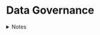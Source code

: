 # Data Governance

<details>
 <summary> Notes </summary>

# What is Data Governance

* Data governance is all about managing data well, but data governance is not restricted to only data management.
* Today, when data is managed well, it can drive innovation and growth and can be an enterprise’s most abundant and important lever for success.
* Successful data governance also means that data risks can be minimized, and data compliance and regulatory requirements can be met with ease.
* This can bring important comfort to business leaders who, in some jurisdictions, can now be personally liable for issues arising from poor data management.
* Every organization manages data at some level. All businesses generate, process, use, and store data as a result of their daily operations.
* But there’s a huge difference between businesses that casually manage data and those that consider data to be a valuable asset and treat it accordingly.
* This difference is characterized by the degree to which there are formalities in managing data.

# Data Governance vs Data Management

* Within the EIM space, there are many terms that sound like they might mean the same thing.
* There is often confusion about the difference between data governance and data management.
* Data governance is focused on roles and responsibilities, policies, definitions, metrics, and the lifecycle of data.
* Data management is the technical implementation of data governance.
* For example, databases, data warehouses and lakes, application programming interfaces (APIs), analytics software, encryption, data crunching, and architectural design and implementation are all data management features and functions.

# Data Governance versus Information Governance 

* Similarly, in EIM, you may want clarity on the difference between data governance and information governance.
* Data governance generally focuses on data, independent of its meaning.
* For example, you may want to govern the security of patient data and staff data from a policy and process perspective, despite their differences. The interest here is in the data, not as much in the business context.
* Information governance is entirely concerned with the meaning of the data and its relationship in terms of outcomes and value to the organization, customers, and other stakeholders.
* This shouldn’t present an issue as long as the strategy for data governance is well understood.
* You should understand the context of data, a concept known as data intelligence, and the desired business outcomes, to complement data governance efforts in a valuable manner.

# The value of Data Governance

* Fundamentally, data governance is driven by a desire to increase the value of data and reduce the risks associated with it. It forces a leap from an ad hoc approach to data to one that is strategic in nature.

# Advantages of good data governance

* Improved data quality
* Expanded data value
* Increased data compliance
* Improved data-driven decision-making
* Enhanced business performance
* Greater sharing and use of data across the enterprise and externally
* Increased data availability and accessibility
* Improved data search
* Reduced risks from data-related issues
* Reduced data management costs
* Established rules for handling data
* Any one of these alone is desirable, but a well-executed and maintained data governance program will deliver many of these and more.
* For example, poor-quality data that is not current, inaccurate, and incomplete can lead to operating inefficiencies and poor decision-making.
* Data governance does not emerge by chance. It’s a choice and requires organizational commitment and investment.

# Creating a Data Governance Program

* Defining the vision, goals, and benefits.
* Analyzing the current state of data governance and management.
* Developing a proposal based on the first two steps, including a draft plan.
* Achieving leadership approval.
* Designing and developing the program.
* Implementing the program.
* Monitoring and measuring performance.
* Maintaining the program.
* Data governance is about managing data well and helping to deliver its optimum value to your organization. It includes ensuring your data is available, usable, and secure.

# Developing a Data Governance Framework

* While there are many framework variations to choose from, including ISACA’s Control Objectives for Information and Related Technologies (COBIT) IT governance framework, they share some common components that address people, processes, and technology.

# Leadership and Strategy

* Your data governance program must be aligned with the strategy of the organization.
*  For example, how can data governance support the role that data plays in enabling growth in specific markets?
* Data plays a role in many aspects of organizational strategy, including risk management, innovation, and operational efficiencies, so you must ensure there’s a clear alignment between these aspects and the goals of data governance.

# Roles and Responsibilities

* Your data governance program will only be possible with the right people doing the right things at the right time.
* Every data governance framework includes the identification and assignment of specific roles and responsibilities, which range from the information technology (IT) team to data stewards.

# Policies, Processes and Standards

* At the heart of every data governance program are the policies, processes, and standards that guide responsibilities and support uniformity across the organization.
* Each of these must be designed, developed, and deployed. Depending on the size and complexity of the organization, this can take significant effort.
* Policies, processes, and standards must include accountability and enforcement components; otherwise it’s possible they will be dead on arrival.

# Metrics

* The data governance program must have a mechanism to measure whether it is delivering the expected results.
* Capturing metrics and delivering them to a variety of stakeholders is important for maintaining support, which includes funding.
* You’ll want to know if your efforts are delivering on the promise of the program.
* Based on the metrics, you and your team can make continuous improvements (or make radical changes) to ensure that the program is producing value.

# Tools

* Based on the metrics, you and your team can make continuous improvements (or make radical changes) to ensure that the program is producing value.
* These include tools for master data management, data catalogs, search, security, integration, analytics, and compliance.
* In recent years, many data science-related tools have made leaps in terms of incorporating ease-of-use and automation.
* What used to be complex has been democratized and empowered more team members to better manage and derive value from data.

# Communication and Collaroration

* With the introduction of data governance and the ongoing, sometimes evolving, requirements, high-quality communications are key.
* This takes many forms, including in-person meetings, emails, newsletters, and workshops.
* Change management, in particular, requires careful attention to ensure that impacted team members understand how the changes brought about by the data governance program affect them and their obligations.
* A large number of disparate stakeholders need to work together in order to effectively govern data.
* It also requires clear channels between teams, such as regular meetings. Online collaboration platforms are increasingly being used too.

# Preparing for Data Governance

* Data governance requires careful treatment, beginning with understanding whether an organization is ready to accept it.
* As the following sections make clear, there are some traps that you can avoid if you and your team are diligent.
* Being ready as an organization involves determining the extent to which a data culture exists.
* Intuitively you can conclude that an immature, reactive data culture, where data is simply handled in an ad hoc manner, is an entirely different experience than a sophisticated data-driven culture.
* There are other prerequisites for data governance success. These include ensuring that the organization’s strategy is fully aligned with the proposed program.
* As mentioned, any misalignment here is the number one reason data governance program deployments fail.

# Data Culture

* Many well-designed projects and initiatives fall flat and fail even though their teams seem to have done everything right.
* Too often, the work gets deployed into an environment that is either not ready for change or doesn’t have the optimum conditions for success.
* Culture will always defeat the greatest of strategies almost every time. Imagine for a moment designing and deploying a data governance program for an organization that has little or no data culture.
* Intuitively this sounds like a disaster in the making. To be fair, every organization has some form of a data culture; it just might not be in an ideal state.

# Assessing the Data Culture 

* If you want to increase your chances of success - you need to understand the data culture of your organization and determine how to broaden and mature it if necessary.
* You need an environment for success.
* On a basic level, data culture is how your organization values data and how it manages and uses it.
* There’s a wide chasm between companies that simply manage data as a consequence of doing business versus those that consider data central to how their organization operates and makes decisions
* Effective data cultures support and empower all employees, from the newest intern to the CEO, to access and use meaningful and timely data for their work.
* Such cultures ensure that employees have attained the skills they need to use data analytics and can make good data-driven decisions.
* It’s not an overstatement to say that these types of organizations are often defined by their enlightened and competitive use of data.
* In a data culture, decisions don’t rely on gut feelings, guesses, or the opinion of the highest-paid/ranking person in the room. Rather, decisions are based on data and the insights they can produce.
* In a world undergoing rapid digital transformation, data is the metaphorical oil that is powering and enabling it all.
* To be competitive, a progressive data-driven strategy is no longer optional. It’s a central concern. Data culture can be now considered a new way of doing business in the digital age.
* Leaders in all types of organizations are recognizing that to succeed in the third decade of the 21st century and beyond, they must leverage the enormous power and value of data.
* This acknowledgment, and the actions that senior leaders take to foster the use of data, is the primary success factor in the development and maturity of an effective data culture.
* Trust comes in a close second. This means that team members will only make data-driven decisions if they trust the data they’re using.
* Trust is built when data is high-quality, its origin and value are understood, and team members know how it can contribute to the goals of the business.
* To start, you need to assess the maturity of your organization’s data culture.
* You and your team can interview leaders and team members.
* You can also observe how people make decisions, how decisions are communicated, and the degree to which data is currently governed and managed.
* It won’t be just one thing that provides a score for your data culture, but a mix of inputs.
* If the conclusion is that your data culture is sufficient for the introduction of a data governance program, you’re in good shape.

# Maturing the Data Culture

* Help leaders communicate the value of data and model the type of behavior that demonstrates that data is a priority. This must include communicating the positive results of using data.
* Provide basic tools and education for data use that include manipulating data, analytics, data cleansing, basic query commands, and visualization. Don’t overlook the remarkable capabilities of common applications such as spreadsheets.
* Do something, even if it’s small, to show progress. A successful data culture doesn’t begin with the deployment of complex, far-reaching solutions. Rather, it can be eased into the organization via basic data-management skills offered in a classroom setting or online.
* Recognize that resistance and frustration are part of the journey. Rather than fighting it, find ways to bring comfort and rewards to team members. At a minimum, provide a channel for feedback and positive discussion.

# Assessing Data Governance Readiness

* The basis of a data culture exists.
* The program is 100 percent aligned with business strategy.
* Senior leadership is 100 percent committed to the program and its goals.
* Senior leadership understands this is a strategic, enterprise program and not the sole responsibility of the IT department.
* One or more sponsors have been identified at an executive level.
* The program has the commitment to fund its creation and to maintain it in the long term.
* The organization understands this is an ongoing program and not a one-off project.
* You have documented the return-on-investment (ROI).
* Legal and compliance teams (internally or externally) understand and support the goals of the program.
* Fundamental data skills exist for the data governance journey.
* The IT organization is capable and resourced to support the program.
* This list is not exhaustive and there may be other items you consider relevant to your organization.

# Defining Data 

* Data refers to collections of digitally stored units, in other words, stuff that is kept on a computing device.
* These units represent something meaningful when processed for a human or a computer.
* Single units of data are traditionally referred to as datum and multiple units as data.
* However, the term data is often used in singular and plural contexts and, in this course, We are going to simply refer to both as data.
* Data is also defined based on its captured format. Specifically, at a high level, it falls into one of the following categories:
* Structured: Data that has been formatted to a set structure; each data unit fits nicely into a table in a database. It’s ready for analysis. Examples include first name, last name, and phone number.
* Unstructured: Data that are stored in a native format must be processed to be used. Further work is required to enable analysis. Examples include email content and social media posts.
* Semi-structured: Data that contains additional information to enable the native format to be searched and analyzed.

# From Data to Insight

* Creating, collecting, and storing data is a waste of time and money if it’s being done without a clear purpose or intent to use it in the future.
* Certain exceptions may be logical to collect data even when we don’t have a reason because it may have value at some point in the future, but this is only an exception.
* Generally, an organization is onboarding data because it’s required for some purpose.

# The role of Data in the 21st Century

* Since the early days of data processing in the 19th and 20th centuries right through to digital transformation in the 21st century, data has played many important roles.
* It’s helped us understand the world in completely new ways, improved our ability to make better-informed decisions, and supported our efforts to solve all manner of problems. In this way, it’s fair to say that data has always been important.
* Something is quite clear though. The value data that has been added over the course of many decades has not remained flat.
* In these early decades of the 21st century, we are producing more data than we can handle, and the depth, breadth, and quality of the data that is being used are reshaping not just the tools and capabilities of our industries and cities, but the nature of how we learn, socialize, and entertain ourselves.
*  It’s also elevating risks that we may previously have characterized as annoyances to a world today where a cyberattack can result in millions of dollars of losses in hours.

# Data-Driven Decision-Making

* Perhaps one of the greatest values of data is its ability to help us all make better decisions.
* Intuitively reading the customer reviews of a restaurant on a website such as Hello Peter or Google Reviews can help you decide whether you want to eat there.
* It’s valuable to you, but it’s also valuable to the restaurant owner.
* Those reviews can make a big difference, including being a motivation for action. Perhaps the restrooms should be cleaner.
* Deciding on a restaurant based on reviews is an example of data-driven decision-making, but it’s also on the less complex end of the decision-making spectrum.
* Deciding to enter a new market with an existing product or service requires a deep understanding that can come from rich sets of data.
* If the data exists and you have the tools to process and interpret it, you may be well-positioned to make the right decision.
* It may also be easier to decide because you’re able to get the answers to your concerns.
* Conversely, without good data and the skills and tools to analyze it, a bad and costly decision may result. This happens far too often.
* The availability of abundant good quality data has been a boon for decision-making. You should note that I said good-quality data.
* Consider this; if you make a decision based on bad data, your challenges will be entirely different.
* Abundant data is a product of the 21st century, but quality data is the product of deliberate actions.
* Data governance plays a central role when aspiring for data quality. 

# Data as the New Oil

* Just as oil drove and grew economies in the past, data is doing that now.
* Some have subsequently added that just like oil, data has value but must first be processed to be useful. Specifically, oil is refined to make gas, plastics, and other useful chemicals.
* In a similar fashion, data must be organized and analyzed to understand patterns, make decisions, identify problems, and feed other systems.
* Without these additional steps of organizing and analyzing, oil and data are similar in that they are notably messy and unusable in their raw form.
* Like oil, those who control large repositories of high-value data have disproportionate power.

# Data Ownership

* For something to be properly managed, someone needs to be responsible.
* These rights may span from lightweight oversight and control to rigorous rules that are legally enforceable.

# Data Architecture

* When designing the technical needs of an organization to support its business strategy, this practice is known as enterprise architecture (EA).
* Data architecture is a direct reflection of data governance. 
* Using standards and established principles, organizations can analyze, design, plan, and implement the right technologies, policies, and projects to support business goals.
* A subset of EA is data architecture.
* In the same manner, which you can consider the holistic nature of EA in support of the organization’s strategy.
* Data architecture is the manner in which data design and management decisions are being made to align with EA and in turn, with the business.
* Simply stated, data architecture is the agreed blueprint for how data supports an organization’s functions and technologies.
* When high-quality enterprises and data architectures both exist, organizations run more smoothly, and they can transform as conditions (either internally or in the marketplace) dictate.
* The absence or poor implementation of both can stifle digital transformation efforts, create high levels of complexity, and increase the possibility of failure.

# Data Architecture supports the following

* Ensuring data is available to those who need it and are approved to use it.
* Reducing the complexity of accessing and utilizing data.
* Creating and enforcing data protections to support organizational policies and obligations.
* Adopting and agreeing to data standards.
* Optimizing the flow and efficient use of data to eliminate bottlenecks and duplication.
* An established and functioning data architecture immediately signals that an organization values data, manages it as a critical business asset, and has controls in place to ensure that it aligns with business needs.
* Indeed, like EA, data architecture is not the exclusive realm of technologists but a cross-organizational responsibility.
* In most medium to large organizations, data must efficiently flow across business silos, such as sales and product development, and serve many different audiences in multiple forms.   

# The Lifecycle of Data

1. Creation:  This is the stage at which data comes into being. It may be manual or automated and get created internally or externally. Data is created all the time by a vast number of activities that include system inputs and outputs.
2. Storage:  Once data is created and assuming you want it available for later use, it must be stored. It most likely will be contained and managed in a database. The database needs a home, too as a local hard drive, server, or cloud service.
3. Usage:  Hopefully you’re capturing and storing data because you want to use it. Maybe not immediately, but at some point, perhaps for analysis. Data may need to be processed to be useful. That could include cleansing it of errors, transforming it to another format, and securing access rights.
4. Archival:  In this stage, you identify data that is not currently being used and move it to a long-term storage system out of your production environment. If it's needed at some point in the future, it can be retrieved and utilized.
5. Destruction:  Despite a desire by some to keep everything forever, there is a logical point where destruction makes sense or is required by regulation or policy. Data destruction involves making data inaccessible and unreadable. It can include the physical destruction of a device such as a hard drive.

# Understanding the impact of Big Data

* Data isn’t some kind of new phenomenon. In fact, we’ve been capturing and storing data in an analog fashion for thousands of years.
* The Romans, for example, used ledgers to keep track of their various activities across their expansive empire.
* Fast-forward to the 20th century and the Cold War was instrumental in the technological leaps that resulted in microprocessors and the classical computing we use today.
* One by-product of the Cold War, the space race between the United States and the Soviet Union, accelerated innovation in computing and telecommunications.

# The Role of the U.S Census in The Information Revolution

* Processing data on some form of computing device has been around since the late 1800s. In fact, the need for a mechanism to better tabulate the results of the U.S.
* Constitutional requirement to conduct a population census every ten years is said to be the origin of data processing.
* Counting all the people and other data points in the 1880 census took almost eight years.
* It’s assumed it was full of errors. It was also a boring, tedious process.
* Credit for the first company to automate and commercialize the processing of this data goes to the Tabulating Machine Company, founded in 1896.

# Difining Big Data

* Big data is structured and unstructured data that is so massive and complex in scale, that it’s difficult and often impossible to process via traditional data management techniques.

# One way to define and characterize big data is through these five Vs:

* Volume: The sheer scale of data being produced is unprecedented and requires new tools, skills, and processes.
* Variety: There are already a lot of legacy file formats, such as CSV and MP3, and with new innovations, new formats are emerging all the time. This requires different methods of handling, from analysis to security.
* Velocity: With so many collection points, digital interfaces, and ubiquitous connectivity, data is being created and moved at increasing speed. Consider that in 2021, Instagram users created, * uploaded, and share 65,000 pictures a minute.
* Variability:  The fact that the creation and flow of data are unpredictable.
* Veracity:  The quality, including accuracy and truthfulness, of large volume of disparate sets of data, can differ considerably, causing challenges to data management.

# Drivers of Big Data

* At a technology conference in 2003, the then-CEO of Google, Eric Schmidt. At the time said that every two days the world was creating more data than all the data created since the dawn of civilization.
* Big data was a thing even before Android and Apple smartphones and apps started generating data.
* This was before we had connected billions of devices, called the Internet of Things (IoTs), which would eventually begin collecting all manner of data.
* Big data even predates videos of cats published every day on social media platforms.
* By the third decade of the 21st century, with so many devices connected and the world in a state of digital transformation, the volume of data being created had experienced a Cambrian explosion.
* Cambrian explosion — a term the data science community has adopted from an early period in history notable for the rapid introduction of life into the natural environment.
* We were regularly well into the zettabyte range of data and its growth curve was continuing relentlessly.
* In 2021, global technology use generated 79 zettabytes of data, and it is anticipated to hit 180 zettabytes in 2025.
* A learner seeing this course in 2040 might read the previous sentence and not be impressed at such small numbers, the same way a 32GB smartphone was considered a large amount of space in 2015.

# Consequences of Big Data

* While these big data statistics are impressive, they don’t really paint the full picture. It might be easy, for example, to assume that all the data is good quality. You might believe it is easy to analyze.
* You may even think it is easily accessible. Most of these assumptions and many related ones will likely be incorrect.
* For starters, up to 80 percent of data is unstructured.
* That’s a challenge right there. The vast majority of organizations struggle with unstructured data.
* In addition, a lot of this data is duplicative. Some of it will be bad data, which means it can’t be trusted, has errors, or includes some other substantive challenge.
* An over-used quote attributed to the 19th century U.S. retailer John Wanamaker stated that half his advertising budget was wasted but he just didn’t know which half.
* In a time when advertising was mainly billboards and newspapers, it was nearly impossible to know which advertising resulted in a sale.
* Today, a combination of hyperconnectivity and data has upended this predicament. Marketers using the latest technology can better understand the marketplace in granular detail.
* They can target specific audiences, and even specific individuals, where the chance of a sale is highest.

# What about small data?

* While so many of our business activities in the digital economy are driven by big data, there are still a lot of small data sets that are instrumental in decision-making and day-to-day operations.
* Think about all the spreadsheets that come by your inbox, the short surveys, or those go-to lists that we’ve all compiled and can’t live without.
* It’s not nearly as glamorous as big data, but in some cases, it may be argued as valuable.
* Big questions can be answered in small data.
* In fact, big data is often more meaningful when broken into smaller, more manageable chunks.
* chunks - an increasingly popular definition of small data. Smaller, logically arranged data can be the way to make sense of big data.
* In some circumstances, it may be the only way.

# Enter the Realm of Smart Data 

* Smart data has emerged as a new term that defines big data that’s been optimally prepared for use to deliver the highest business value.
* Instead of being overwhelmed by the distractions inherent to the volume, velocity, and variety of data in big data sets, processes are applied to big data to prepare it for specific uses.
* For example, marketing teams can target potential customers with precision. Analytics applications can use high-quality real-time data generated in a manufacturing setting.
* Smart data uses new processes and tools to make the data most useful.
* For example, the increasing use of artificial intelligence (AI) is now being applied to find patterns in unstructured big data and extract the data that is most relevant for a given application.
* Using new methods such as AI reduces time, lowers errors, and enables the creation of data subsets that may not have been previously possible.
* In addition, smart data solutions are often applied at the point of collection rather than a post-processing solution.
* In the 21st century we must recognize that all data can have value — big, small, and smart. Data governance is concerned with data no matter what form it takes.

# Identifying the Roles of Data 

* To fully appreciate the value that data brings to every organization, it’s worth exploring the many ways that data shows up on a daily basis.
* Recognizing the incredible diversity of data use and the exposure it has across all business functions reinforces its importance.
* It's critical to ensure that data is high quality, secure, compliant, and accessible to the right people at the right time.
* Data isn’t something that just concerns the data analytics team or the information technology department. It’s also not something that is limited to decision-makers and leaders.

# Operations 

* Business operations concern themselves with a diverse set of activities to run the day-to-day needs and drive the mission of an organization.
* Each business has different needs, and operational functions reflect these specific requirements. Some core functions show up in almost every organization.
* Consider payroll, order management, and marketing. At the same time, some operational support won’t be required.
* Not every organization needs its own IT organization, or if it’s a service business, it may not have a warehouse.
* Operations run on and are powered by a variety of data and information sources. They also create a lot of both, too.
* The performance of operations is often easily quantified by data.
* For example, in a human resources (HR) function, they’ll want to know how many openings there are, how long openings are taking to fill, and who is accepting offers.
* There’s a multitude of data points to quantify the answers to these so that relevant decisions can be made.
* In HR, data is also created by the activities of the function.
* For example, candidates enter data when they apply for a position, data is entered when evaluating an applicant, and all along the way the supporting systems log a variety of automated data, such as time, date, and how long an application took to complete online.
* Operations use data to make decisions, enable systems to run, and deliver data to internal and external entities. For example, a regional sales team will deliver their monthly results to headquarters to be presented to vice presidents or the C-suite.
* Many data functions in support operations are automated. For example, a warehouse inventory system may automatically generate a replenishment order when stock drops to a certain level.
* Consider all the notifications that systems generate based on triggers. Who hasn’t received an email notifying them that they haven’t submitted their time and expense report?

# Strategy

* Every organization has a strategy, whether it’s articulated overtly or not. At the organizational level, this is about creating a plan that supports objectives and goals.
*  It’s essentially about understanding the challenges to delivering on the organization’s purpose and then agreeing on the proposed solutions to those challenges.
* Strategy can also be adopted at the department and division levels, but the intent is the same: understand the journey ahead and make a plan.
* Strategy leads to implementation and requires the support of operations to realize its goals. In this way, strategy and operations are two sides of the same coin.
*  Done right, a data-driven strategy delivered with operational excellence can be a winning ticket.
* Creating a strategy typically comes down to a core set of activities. It begins with an analysis of the environment followed by some conclusions on what has been gathered.
* Finally, a plan is developed, driven by some form of guiding principles. These principles may be derived from the nature of the work, the values of the founders, or some other factors.
* Deeply tied to all these steps is the availability of good quality data that can be processed and analyzed and then turned into actionable insights.
* Certainly, data and information won’t be the only mechanisms in which the plan will be constructed.
* There must be room for other perspectives, including the strength of belief that people with experience bring to the discussion.
* The right mix of data and non-data sources must be considered. Too much of one or the other may not deliver the expected results.
* A best practice for strategy development is to consider it an ongoing process.
* This doesn’t mean updating the strategy every month — as strategies are intended to last for several years — but it may mean revisiting the strategy every six months and tweaking it as necessary.
* Revisions to strategy should be guided by new data, which can mean new knowledge and new insights.
* While a regular process of strategy revisions is encouraged, new information that suddenly presents itself can trigger an impromptu update.
* In the 21st century, organizations need to react quickly to environmental conditions to survive. Data will form the backbone of your response system.

# Decision-Making

* It’s generally accepted in business that the highest form of value derived from data is the ability to make better-informed decisions.
* Without even creating a single unit of raw data, there’s a universe of existing data and information at our fingertips
* In addition, increasing numbers of easy-to-use analysis capabilities and tools are democratizing access to insight.
* Popular consumer search engines such as Google and Bing have transformed how we make decisions.
* Doctors, for example, now deal with patients who are more informed about their symptoms and their causes
* Within organizations, access to abundant data and information has resulted in quicker, timeous, and better-quality business decisions.
* For example, executives can understand their strengths, weaknesses, opportunities, and threats closer to real time.
* For most, gone are the days of waiting until the end of the fiscal quarter to get the good or bad news.
* Even if the information is tentative in the interim, it’s vastly better than being in the dark until it may be too late.
* While there’s little surprise that data-driven decision-making is a fundamental business competency, it all hinges on decision-makers getting access to quality data at the right time.
* Abundant and out-of-date data are not synonymous with data value. Bad data may be worse than no data.
* Bad data processed into information and then used as the basis for decisions will result in failure.
* The outcome of decisions based on bad data could range from a minor mistake to job termination right up to the closing of the business.

# Measuring

* Organizations are in a continuous state of measurement, whether it’s overt or tacit. Every observed unit of data contributes to building a picture of the business.
* The often-used adage, what gets measured gets managed, is generally applicable. That said, some things are hard to measure and not everything gets measured.
* The aspiration for every leader is that they have the information they need when they need it.
* You might not always think of it this way, but that information is going to be derived from data that is a result of some form of measurement.
* Data measurements can be quantitative or qualitative.
* Quantitative data is most often described in numerical terms, whereas qualitative data is descriptive and expressed in terms of language.
* The type of information desired directly correlates to the measurement approach.
* This is going to inform your choices of at least what, when, where, and how data is captured.
* A general rule is only to capture and measure what matters.
* Some may argue that capturing data now to measure later has value even if there isn’t a good case yet.
* I can buy that but be careful with your limited resources and the potential costs.
* “Not everything that can be counted counts, and not everything that counts can be counted.”
* This quote teaches us that being overly passionate to believe that you can always find relevance in any type of data, be the mere fact that you can identify data elements.

# Monitoring

* This is an ongoing process of collecting and evaluating the performance of, say, a project, process, system, or another item of interest.
* Often the results collected are compared against some existing values or desired targets.
* For example, a machine on a factory floor may be expected to produce 100 widgets per hour.
* You engage in some manner of monitoring in order to inform whether, in fact, this expectation is being met.
* Across a wide range of activities, monitoring also helps to ensure the continuity, stability, and reliability of that being supervised.
* The data produced through monitoring feeds reports, real-time systems, and software-based dashboards.
* A monitor can tell you how much power is left in your smartphone, whether an employee is spending all their time on social media, or if through predictive maintenance, a production line is about to fail.
* Monitoring is another process that converts data into insight and as such, exists as a mechanism to guide decisions.
* The role of data in measurement and monitoring often go hand-in-hand.
* Intuitively you know you have to measure something that you want to monitor.
* The takeaway here is not the obvious relationship they have, but the fact that data is a type of connective tissue that binds business functions.
* This interdependence requires oversight and controls, as stakeholders often have different responsibilities and permissions.
* For example, the people responsible for providing measurement data on processes may belong to an entirely different team from those who have to monitor and report on the measurement data.
* Those who take action may again belong to an entirely different department in the organization.
* Data monitoring is also the process of evaluating the quality of data and determining if it is fit for purpose.
* To achieve this, it requires processes, technologies, and benchmarks.
* Data quality monitoring metrics may include areas such as completeness and accuracy.
* By continuously monitoring the quality of the data in your organization, opportunities and issues may be revealed in a timely manner.
* Then, if deemed appropriate, actions can be prioritized.

# Insight Management

* Data forms the building blocks of many business functions.
* In support of decision-making — arguably its most important value — data is the source for almost all insight.
* As a basic definition, business insight is sometimes referred to as information that can make a difference.
* It’s not enough to simply collect lots of data and expect that insight will suddenly emerge. There must be an attendant management process.
* Thus, insight management means ensuring that data and information are capable of delivering insight.
* Insight management begins with gathering and analyzing data from different sources.
* In order to determine what data to process, those responsible for insight management must deeply understand the organization’s information needs.
* They must be knowledgeable about what data has value. In addition, these analysts must know how information flows across the organization and who it must reach.
* With the data gathered and processed, analytics will be applied — this is the interpretation of the data and its implications.
* Insight management involves designing and creating the most effective manner to communicate any findings.
* For different audiences, different mechanisms may be required.
* This is seldom a one-size-fits-all. Some people will want an executive summary while others may want the painful details.
* For an insight to be most valuable, it must be the right information, at the right time, in the right format, for the right people. But this in general is no simple task.

# Reporting

* Perhaps the most obvious manifestation of data and information management in any organization is the use of reports.
* Creating, delivering, receiving, and acting on reports are fundamental functions of any organization.
* Some say they are the backbone of every business.
* That sounds overly glamorous, but it does speak to the importance of reporting and reports.
* The content of a report, which can be summarized or detailed, contains data and information in a structured manner.
* For example, an expenditure report would provide a basic overview of the purpose of the report and then support it with relevant information.
* That could include a list of all expenditures for a department over a certain period or it could just be a total amount. It will depend on the audience and purpose. The inclusion of visuals is popular.
* Reports are typically online or physical presentations of data and information on some aspect of an organization.
* With so many uses of data and information, the purpose of reporting is largely about improved decision-making.
* With the right information, in the right format, at the right time, business leaders are empowered to make better decisions, solve problems, and communicate plans and policies.
* While reports do empower leaders and give them more tools, they don’t guarantee the right decisions.
* Knowing something is not the equivalent of making the right choices at the right time.

# Other Roles for Data

* While we’ve gone over a number of the most visible uses of data in organizations today, it was not the intent to list every conceivable way that data is used.


# Important areas that we should not omit

* Artificial intelligence (AI):  Data is considered the fuel of AI. It requires a high volume of good data. With huge quantities of quality data, the outcomes of AI improve. It’s from the data that AI learns patterns, identifies relationships, and determines probabilities. In addition, AI is being used to improve the quality and use of data in organizations.
* Problem-solving:  Acknowledging the close association with decision-making, it’s worth calling out problem-solving as a distinctive use of data. Data plays a role in how a problem is defined, determining what solutions are available, evaluating which solution to use, and measuring the success or failure of the solution that is chosen and applied.
* Data reuse:  While we collect and use data for a specific primary purpose, data is often reused for entirely different reasons. Data that has been collected, used, and stored can be retrieved and used by a different team at another time - assuming they have permission, including access and legal rights (notable controls within data governance). Data reuse can be considered a positive given that it reduces data collection duplication and increases the value of data to an organization, but it must be managed with care so that it doesn’t break any data use rules

# Improving Outcomes with Data

* Now that the diverse roles of data have been identified and discussed, it’s useful to understand how data can be leveraged to acquire its maximum value. It begins with recognizing that data is an organizational asset.
* This simply means that it’s something that brings economic value to the organization.
*  It’s clear to see this when it is pointed out, but many team members don’t yet look at data this way.
* When data is considered an asset - in fact, specifically a high-value asset - it often gets treated differently.
* Perhaps the function that is most associated with data is the process of exploring it and looking for insights.
* Called data analytics, this is a comprehensive organizational function that requires skilled staff and tools.
* With the emergence of big data, data analytics has become more complex and requires deeper skills, but it’s also made data more valuable and important to the business.

# Approaching Data as an Asset

* An asset is something that is owned by a person, an organization, or a government with the expectation that it can bring some economic benefit.
* This includes the generation of income, the reduction of expenses, or an increase in net worth.
* An asset can be tangible or intangible. Tangible assets are physical things such as inventory, machines, and property. That’s stuff you can see and touch.
* An intangible asset is the opposite; it’s a non-physical thing like software, copyrights, a brand, and goodwill. Data is an intangible asset.
* Organizations care about both types of assets because they typically get captured in their financial accounts.
* Listing the value of assets presents the true state of any organization and reflects its financial health.
* In addition, capturing and valuing assets is required for determining tax obligations and for acquiring loans.

# Examples of the economic value of data:

* Improves operations.
* Increases existing revenue.
* Produces new forms of revenue.
* Builds relationships with customers and other stakeholders.
* Improves the quality of products and services.
* Contributes to competitive advantage.
* Enables innovation.
* Reduces risk.

* It’s notable that data isn’t typically captured overtly on an organization's balance sheet.
* The net result of knowing that data is an asset, but not treating it the same way as other financial assets, means it often doesn’t get the attention and respect it deserves.
* In practical terms, this may mean that data is often taken for granted, not leveraged nearly as much as it could be, and not protected to the extent it must be.
* Recognizing that data is an asset is the first step to good data governance.
* When you think of data as an asset, you’ll be concerned with whether it is good or bad data. You’ll pay attention to the data’s accuracy, completeness, validity, and more.
* It means the organization will be mindful of whether data is being used as an organizational resource or being hidden in silos.
* This will mean understanding how the data is being managed and who has responsibility for it. Without roles and accountabilities, data can’t truly be managed well.
* Bottom line: Data is an asset and for its value to be leveraged, it must be governed. This may be one of the most important motivations for good data governance.

# Data Analytics

* The process of examining data in order to produce answers or find conclusions is called data analytics.
* A formal and disciplined approach is conducted by a data analyst, and it’s a necessary step for any individual or organization that’s trying to make good decisions for their organization.
* The process of data analytics is varied depending on resources and context but generally follows the steps outlined in Figure 8. These steps commence after the problem and questions have been identified.

# Basic Steps in Data Analysis

1. Data mining - identifying and extracting relevant data from data sources.
2. Data Mining - sizable effort including removing errors and duplicate data in preparing of data analysis.
3. Statistical analysis - using statistical methods and artificial intelligence to interpret results and develop insights.
4. Data presentation - Communicating results using a variety of techniques including visualization and story telling.

# Data analytics types

* Descriptive:  Existing data sets of historical data are accessed, and analysis is performed to determine what the data tells stakeholders about the performance of a key performance indicator (KPI) or other business objectives. It is insight on past performance.
* Diagnostic:  As the term suggests, this analysis tries to glean from the data the answer to why something happened. It takes descriptive analysis and looks at the cause.
* Predictive:  In this approach, the analyst uses techniques to determine what may occur in the future. It applies tools and techniques to historical data and trends to predict the likelihood of certain outcomes.
* Prescriptive:  This analysis focuses on what action should be taken. In combination with predictive analytics, prescriptive techniques provide estimates of the probabilities of a variety of future outcomes.

* Data analytics involves the use of a variety of software tools depending on the needs, complexities, and skills of the analyst.
* Beyond your favorite spreadsheet program, which can deliver a lot of capabilities, data analysts use products such as R, Python, Tableau, Power BI, QlikView, and others.

# Data Management 

* Data management is not the same as data governance! But they work closely together to deliver results in the use of enterprise data.
* Data governance concerns itself with, for example, defining the roles, policies, controls, and processes for increasing the quality and value of organizational data.
* Data management is the implementation of data governance. Without data management, data governance is just wishful thinking. To get value from data, there must be execution.
* At some level, all organizations implement data management. If you collect and store data, technically you’re managing that data.
* What matters in data management is the degree of sophistication that is applied to managing the value and quality of data sets.
* If it’s on the low side, data may be a bottleneck rather than an advantage.
* Poor data management often results in data silos across an organization, security and compliance issues, errors in data sets, and overall low confidence in the quality of data.

# Good Data Management

* On the other hand, good data management can result in more success in the marketplace.
* When data is handled and treated as a valuable enterprise asset: insights are richer and timelier, operations run smoother, and team members have what they need to make more informed decisions.
* Well-executed data management can translate to reduced data security breaches, and lower compliance, regulatory, and privacy issues.
* Data management processes involve the collection, storage, organization, maintenance, and analytics of an organization’s data.
* It includes the architecture of technology systems such that data can flow across the enterprise and be accessed whenever and by whom it is approved for use.
* Additionally, responsibilities will likely include such areas as data standardization, encryption, and archiving.
* Technology team members have elevated roles in all these activities, but all business stakeholders have some level of data responsibilities, such as compliance with data policies and with realizing data value.
* In summary, good data management provides the opportunity for significantly enhanced organizational performance.

# Governing Data

* Governing data means that some level of control exists to support a related policy.
* For example, an organization may decide that to reduce risk, there needs to be a policy that requires data to be backed up every day.
* The control would be the documentation of the process and enforcement of that policy.
* If, in the review of policy adherence, data wasn’t getting backed up, then you’d quickly know that governance, for whatever reason, was not working.
* To fully realize the potential of data in your organization means that data must be governed.
* Any time an organizational resource or asset is left unmanaged, it’s either a recipe for disaster or a missed opportunity.
* Even a small amount of governance beats no governance every single day.

# The success of governing data can be reduced to three essential factors:

* People:  While recognizing that data is increasingly created and used exclusively by machines without human intervention, handling and benefiting from data is still a highly people-centric exercise. Even in a machine-centric context, it’s people who are most often defining, designing, and maintaining data use. n governing data, people are the subject matter experts, they are responsible for quality, and they oversee and manage all related processes and responsibilities.
* Policies:  A data policy contains a set of adopted rules by an organization that apply to the handling of data in specific conditions and for particular desired outcomes. These policies apply in areas such as quality, privacy, retention, and security. The number of policies is typically a reflection of the size of the organization, the industry, and the degree to which data is considered a high-priority asset. As you can imagine, the healthcare and financial industries, for example, which manage high volumes of sensitive data, have a significant number of data policies in support of their data governance programs.
* Metrics:  It’s largely true, what gets measured gets managed. In developing policies in support of data governance, you have to consider how each is measured. For example, if a policy states that there shouldn’t be more than five risk events per month such as a regulatory requirement being out of compliance, then, assuming the metric is high to begin with, it should decrease over time. If it doesn’t decrease or it does and then fluctuates widely, there’s an issue with the relevant data management procedures. Metrics must be in support of both technical and business needs. 

# Examining the Broader Value of Data

* In small organizations or when a business is first created, only a few systems are used, and team members know the type and location of most of the data that is available.
* The ability of team members to access data that they need for their work, without having to rely on specialists, is called data democratization.
* As organizations grow and more systems are employed, eventually no single person knows what data is available and where it is in the enterprise
* Without this knowledge, the ability to properly govern your data and leverage its value is greatly hampered.
* Without deliberate actions, data democratization becomes elusive.
* Unfortunately, over time, the situation often deteriorates. Whether because of culture, strategy (or lack of strategy), systems design, budgets, mergers, or any number of other dynamics, data sets get siloed.
* A data silo is a data repository controlled by an entity in an organization but not frequently shared or known by other parts of the business.
* Data silos hinder business efficiencies because they reduce collaboration and increase data inconsistencies.
* Data governance helps eliminate unnecessary data siloes and makes data discoverable and available whenever and wherever it adds value.
* Unfortunately, most organizations don’t automatically come with a universal search engine that can help locate and serve up any type of data or information stored in the enterprise.
* Being able to tame and explore data sprawl — a term for the myriad of data types and sources that most businesses grapple with today — is not easily achieved without investing specialized effort.
* The ease at which you access data from across the Internet via a browser is seldom the experience in a business.
* In a weird twist, it’s often easier to find information about your organization by Googling it rather than using your own internal search systems.
* Of course, if the data is protected behind your organization’s firewall, a public search engine won’t help either.

# Knowing what data is available is essential for the following reasons:

* Better informed decision-making.
* Ensuring compliance and regulatory requirements.
* Lower costs by avoiding duplicate system and data efforts.
* Improved data analytics and reporting.
* Higher performing systems.
* More efficient operations.
* Reducing data inconsistencies across the enterprise.

# Data Catalogs

* Another, increasingly popular, method of data discoverability is the creation of an enterprise data catalog.
* Like a store catalog that categorizes products and includes details such as availability and price, a data catalog lists the availability of data sets and includes a wide range of valuable details about that data.

# The three essential benefits of data catalogs are:

* Finding data: Helps users identify and locate data that may be useful.
* Understanding data:  Answers a wide variety of data questions such as its purpose and who uses it.
* Making data more useful:  Creates visibility, describes value, and provides access to information.

* A data catalog delivers a comprehensive inventory that provides an enterprise view of all data.
* A data catalog is more than just a list of all data sets. Sure, for many organizations, this feature alone would add enormous value. What makes a data catalog particularly valuable is that it contains data about the data.
* It’s called metadata. This content can be curated manually and also by automated processes which can acquire it from other sources. Artificial intelligence (AI) is now playing a growing role in the latter.

# A data catalog can contain three types of metadata

* Technical metadata:  Data about the design of a data set such as its tables, columns, file names, and other documentation related to the source system.
* Business metadata:  Organizational data such as a business description, how it is used, its relevancy, an assessment of data quality, and users and their interactions.
* Operational metadata:  Data such as when the data was last accessed, who accessed it, and when was it last backed up.

# Examples of metadata include the following:

* Associated systems.
* File names.
* File locations.
* Data owners.
* Data descriptions.
* Dates created.
* Dates last modified.
* List of database tables and views.
* Data stewards.
* Size of data sets.
* Quality score.
* Comments.

* For a large number of stakeholders ranging from data analysts to data stewards, a data catalog presents many advantages. Primarily, the ability to find data tops the list. But it provides much more than that.

# With a data catalog, an organization can:

* Know what data it has (and by extension, know what data is missing).
* Reduce data duplication.
* Increase operational efficiencies and innovation.
* Understand data quality.
* Manage compliance.
* Enjoy cost savings from improved operations.

# Things to note
* A well-managed data catalog can be transformational for an organization.
* The effort to create and maintain one should not be understated.
* But, without a doubt, a data catalog is often the basis for delivering successful data governance and data management.

# Case Study: Unlocking Data Silos With a Data Catalog

# Background

* A European power company has embraced data governance in support of its mission of decarbonizing the production of electricity.
* The organization generates and distributes energy across multiple countries.
* Data is essential to every part of their business. For example, daily operations, like evaluating equipment performance, require deep data insights.
* Making data central to these tasks translates to considerable cost savings.
* Protecting data from misuse is also important. Not only must the business adhere to the regulatory requirements in all countries where they operate — but they must also comply with Europe’s General Data Protection Regulations (GDPR), which governs the use of personal data. Failure to do so can result in fines totaling millions of euros.

# Problem Statement

* The challenge facing the company was how to power its mission by enabling business units and partners to collaborate using the business and technical data locked away in siloed systems, while also ensuring a high degree of data compliance.

# The Solution

* They found a large part of the solution in the implementation of a data catalog with robust data governance functionality.
* The data catalog facilitated collaboration and innovation by enabling vastly improved search and discovery of data across the organization.
* In addition, team members could share their expertise through articles in the catalog, speeding the transfer of knowledge throughout the company.
* Compliance requirements were improved by the catalog interface guiding compliant behavior using workflows.
* In this way, the data catalog taught people how to use data compliantly and ensured they followed the relevant policies based on the data at hand.

# Results and Lessons Learned

* Lessons gleaned from their data governance journey included:
* Make data governance part of how all data users work with data, not an external task force or project.
* Start small and grow steadily. Once new users discovered how easy it was to find the data they needed, they became champions of the data governance program.

* Curate metadata facilitates data search and discovery across the organization. A business glossary helps define standard terminology to ensure that all users have a common understanding of critical business terms.
* By using a data catalog to put the right data into the right hands at the right time (with the right compliance guidance), the organization built trust in their data.

# From Data to Insights

* Eventually, through the addition of experiences, practicalities, values, and other dimensions, data becomes insight.
* Insight provides a deep understanding of something and is the ultimate positive manifestation of data. It has the highest value to an organization because it can support decisions and drive actions.
* If you can’t use your data to make better decisions and drive your organization forward, the data may just be worthless.

# Acquiring and applying insight from data means defining the following:

* Context: Understanding the environment and objectives of the outcome.
* Need: Determining how insight will help to accomplish the objective.
* Vision: Having ideas about how insight will help and what that might look like in practice.
* Outcome:  Specifying how insights will be adopted and success will be measured.

# These dimensions can be used to answer questions such as:

* What data is required?
* Does the data exist?
* Is it current?
* Is it easily available?
* What format is the data in?
* What kind of data analysis is required?
* How will the data be presented?

* Converting data into insights is no easy task. It’s complicated and skilled work and relies on good quality data that is accessible.
* Those tasked with delivering insights often cite data quality, data volume, work effort, and integrating data from various sources as the top reasons that make it difficult and create a deterrent to adoption.











  





</details>
